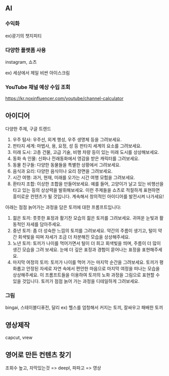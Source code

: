 ## AI

### 수익화

ex)광기의 챗지피티

### 다양한 플랫폼 사용
instagram, 쇼츠

ex) 세상에서 제일 비싼 아이스크림


### YouTube 채널 예상 수입 조회
https://kr.noxinfluencer.com/youtube/channel-calculator 

## 아이디어 
다양한 주제, 구글 트렌드

1. 우주 탐사: 우주선, 외계 행성, 우주 생명체 등을 그려보세요.
2. 판타지 세계: 마법사, 용, 요정, 성 등 판타지 세계의 요소를 그려보세요.
3. 미래 도시: 고층 건물, 고급 기술, 비행 차량 등이 있는 미래 도시를 상상해보세요.
4. 동화 속 인물: 신화나 전래동화에서 영감을 받은 캐릭터를 그려보세요.
5. 동물 친구들: 다양한 동물들을 특별한 상황에서 그려보세요.
6. 음식과 요리: 다양한 음식이나 요리 장면을 그려보세요.
7. 시간 여행: 과거, 현재, 미래를 오가는 시간 여행 모험을 그려보세요.
8. 환타지 조합: 이상한 조합을 만들어보세요. 예를 들어, 고양이가 날고 있는 비행선을 타고 있는 등의 상상력을 발휘해보세요.
이런 주제들을 쇼츠로 적절하게 표현하면 흥미로운 컨텐츠가 될 것입니다. 계속해서 창의적인 아이디어를 발전시켜 나가세요!


아래는 점점 늙어가는 과정을 담은 토끼에 대한 프롬프트입니다:
1. 젊은 토끼: 풋풋한 표정과 활기찬 모습의 젊은 토끼를 그려보세요. 귀여운 눈빛과 활동적인 자세를 담아주세요.
2. 중년 토끼: 좀 더 성숙한 느낌의 토끼를 그려보세요. 약간의 주름이 생기고, 털이 약간 회색빛을 띠며 자세가 조금 더 차분해진 모습을 상상해주세요.
3. 노년 토끼: 토끼가 나이를 먹어가면서 털이 더 희고 회색빛을 띄며, 주름이 더 많이 생긴 모습을 그려 보세요. 눈에 더 깊은 표정과 경험이 묻어나는 표정을 표현해주세요.
4. 마지막 여정의 토끼: 토끼가 나이를 먹어 가는 마지막 순간을 그려보세요. 토끼가 평화롭고 안정된 자세로 자연 속에서 편안한 마음으로 마지막 여정을 떠나는 모습을 상상해주세요.
이 프롬프트들을 이용하여 토끼의 노화 과정을 그림으로 표현할 수 있을 것입니다. 토끼가 점점 늙어 가는 과정을 디테일하게 그려보세요.


### 그림

bingai, 스테이블디퓨전, 달리
ex) 헬스를 엄청해서 커지는 토끼, 잘싸우고 패배한 토끼


## 영상제작

capcut, vrew

## 영어로 만든 컨텐츠 찾기
조회수 높고, 자막있는것 => deepl, 파파고 => 영상
